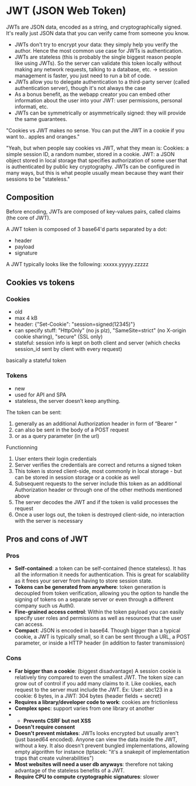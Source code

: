 # JWT (JSON Web Token)

JWTs are JSON data, encoded as a string, and cryptographically signed. It's really just JSON data that you can verify came from someone you know.

- JWTs don't try to encrypt your data: they simply help you verify the author. Hence the most common use case for JWTs is authentication.
- JWTs are stateless (this is probably the single biggest reason people like using JWTs). So the server can validate this token locally without making any network requests, talking to a database, etc. -> session management is faster, you just need to run a bit of code.
- JWTs allow you to delegate authentication to a third-party server (called authentication server), though it's not always the case
- As a bonus benefit, as the webapp creator you can embed other information about the user into your JWT: user permissions, personal informati, etc.
- JWTs can be symmetrically or asymmetrically signed: they will provide the same guarantees.



"Cookies vs JWT makes no sense. You can put the JWT in a cookie if you want to.. apples and oranges."
 	
"Yeah, but when people say cookies vs JWT, what they mean is:
Cookies: a simple session ID, a random number, stored in a cookie.
JWT: a JSON object stored in local storage that specifies authorization of some user that is authenticated by public key cryptography. JWTs can be configured in many ways, but this is what people usually mean because they want their sessions to be "stateless."



## Composition

Before encoding, JWTs are composed of key-values pairs, called claims (the core of JWT).

A JWT token is composed of 3 base64'd parts separated by a dot:

- header
- payload
- signature

A JWT typically looks like the following:
xxxxx.yyyyy.zzzzz



## Cookies vs tokens

### Cookies

- old
- max 4 kB
- header: {"Set-Cookie": "session=signed(12345)"}
- can specify stuff: "HttpOnly" (no js plz), "SameSite=strict" (no X-origin cookie sharing), "secure" (SSL only)
- stateful: session info is kept on both client and server (which checks session_id sent by client with every request)

basically a stateful token

### Tokens

- new
- used for API and SPA
- stateless, the server doesn’t keep anything.

The token can be sent:

1. generally as an additional Authorization header in form of “Bearer <JWT>”
2. can also be sent in the body of a POST request
3. or as a query parameter (in the url)

Functionning

1. User enters their login credentials
2. Server verifies the credentials are correct and returns a signed token
3. This token is stored client-side, most commonly in local storage - but can be stored in session storage or a cookie as well
4. Subsequent requests to the server include this token as an additional Authorization header or through one of the other methods mentioned above
5. The server decodes the JWT and if the token is valid processes the request
6. Once a user logs out, the token is destroyed client-side, no interaction with the server is necessary


## Pros and cons of JWT

### Pros

- **Self-contained**: a token can be self-contained (hence stateless). It has all the information it needs for authentication. This is great for scalability as it frees your server from having to store session state.
- **Tokens can be generated from anywhere**: token generation is decoupled from token verification, allowing you the option to handle the signing of tokens on a separate server or even through a different company such us Auth0.
- **Fine-grained access control**: Within the token payload you can easily specify user roles and permissions as well as resources that the user can access.
- **Compact**: JSON is encoded in base64. Though bigger than a typical cookie, a JWT is typically small, so it can be sent through a URL, a POST parameter, or inside a HTTP header (in addition to faster transmission)


### Cons

- **Far bigger than a cookie**: (biggest disadvantage) A session cookie is relatively tiny compared to even the smallest JWT. The token size can grow out of control if you add many claims to it. Like cookies, each request to the server must include the JWT.
Ex:
User: abc123 in a cookie: 6 bytes, in a JWT: 304 bytes (header fields + secret)
- **Requires a library/developer code to work**: cookies are frictionless
- **Complex spec**: support varies from one library ot another
- - **Prevents CSRF but not XSS**
- **Doesn't require consent**
- **Doesn't prevent mistakes**: JWTs looks encrypted but usually aren't (just based64 encoded). Anyone can view the data inside the JWT, without a key. It also doesn't prevent bungled implementations, allowing empty algorithm for instance (tptacek: "it's a snakepit of implementation traps that create vulnerabilities")
- **Most websites will need a user db anyways**: therefore not taking advantage of the stateless benefits of a JWT.
- **Require CPU to compute cryptographic signatures**: slower
